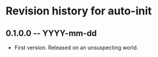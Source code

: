 # Revision history for auto-init

## 0.1.0.0 -- YYYY-mm-dd

* First version. Released on an unsuspecting world.
